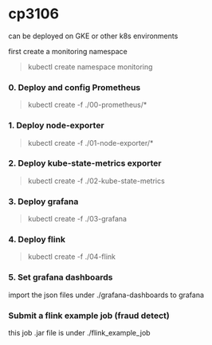 # cp3106

can be deployed on GKE or other k8s environments

first create a monitoring namespace
> kubectl create namespace monitoring

### 0. Deploy and config Prometheus
> kubectl create -f ./00-prometheus/*

### 1. Deploy node-exporter
> kubectl create -f ./01-node-exporter/*

### 2. Deploy kube-state-metrics exporter
> kubectl create -f ./02-kube-state-metrics

### 3. Deploy grafana
> kubectl create -f ./03-grafana

### 4. Deploy flink
> kubectl create -f ./04-flink

### 5. Set grafana dashboards
import the json files under ./grafana-dashboards to grafana

### Submit a flink example job (fraud detect)
this job .jar file is under ./flink_example_job
